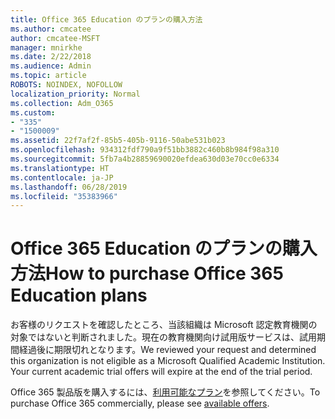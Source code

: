 ```yaml
---
title: Office 365 Education のプランの購入方法
ms.author: cmcatee
author: cmcatee-MSFT
manager: mnirkhe
ms.date: 2/22/2018
ms.audience: Admin
ms.topic: article
ROBOTS: NOINDEX, NOFOLLOW
localization_priority: Normal
ms.collection: Adm_O365
ms.custom:
- "335"
- "1500009"
ms.assetid: 22f7af2f-85b5-405b-9116-50abe531b023
ms.openlocfilehash: 934312fdf790a9f51bb3882c460b8b984f98a310
ms.sourcegitcommit: 5fb7a4b28859690020efdea630d03e70cc0e6334
ms.translationtype: HT
ms.contentlocale: ja-JP
ms.lasthandoff: 06/28/2019
ms.locfileid: "35383966"
---
```

# <a name="how-to-purchase-office-365-education-plans"></a><span data-ttu-id="07e6e-102">Office 365 Education のプランの購入方法</span><span class="sxs-lookup"><span data-stu-id="07e6e-102">How to purchase Office 365 Education plans</span></span>

<span data-ttu-id="07e6e-p101">お客様のリクエストを確認したところ、当該組織は Microsoft 認定教育機関の対象ではないと判断されました。現在の教育機関向け試用版サービスは、試用期間経過後に期限切れとなります。</span><span class="sxs-lookup"><span data-stu-id="07e6e-p101">We reviewed your request and determined this organization is not eligible as a Microsoft Qualified Academic Institution. Your current academic trial offers will expire at the end of the trial period.</span></span>
  
<span data-ttu-id="07e6e-105">Office 365 製品版を購入するには、[利用可能なプラン](https://go.microsoft.com/fwlink/p/?linkid=868433)を参照してください。</span><span class="sxs-lookup"><span data-stu-id="07e6e-105">To purchase Office 365 commercially, please see [available offers](https://go.microsoft.com/fwlink/p/?linkid=868433).</span></span>
  